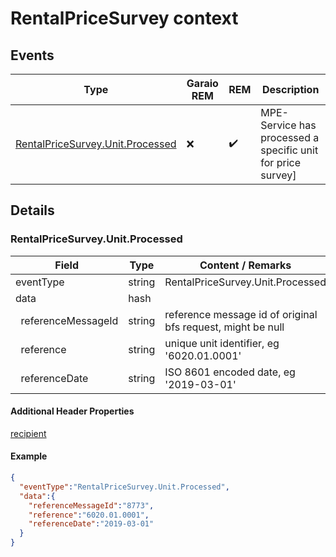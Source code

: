 # RentalPriceSurvey context

## Events
Type | Garaio REM | REM | Description
---|---|---|---
[RentalPriceSurvey.Unit.Processed](#rentalpricesurveyunitprocessed) | :x: | :heavy_check_mark: | MPE-Service has processed a specific unit for price survey]


## Details
### RentalPriceSurvey.Unit.Processed
Field | Type | Content / Remarks
---|---|---
eventType | string | RentalPriceSurvey.Unit.Processed
data | hash |
&nbsp;&nbsp;referenceMessageId | string | reference message id of original bfs request, might be null
&nbsp;&nbsp;reference | string | unique unit identifier, eg '6020.01.0001'
&nbsp;&nbsp;referenceDate  | string | ISO 8601 encoded date, eg '2019-03-01'

#### Additional Header Properties
[recipient](/header_properties.md/#AdditionalHeaderProperties)

#### Example
```json
{
  "eventType":"RentalPriceSurvey.Unit.Processed",
  "data":{
    "referenceMessageId":"8773",
    "reference":"6020.01.0001",
    "referenceDate":"2019-03-01"
  }
}
```

